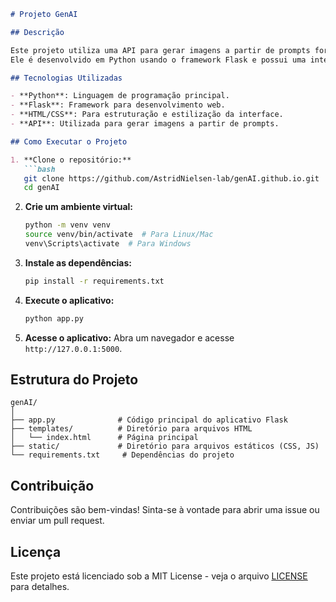 ```markdown
# Projeto GenAI

## Descrição

Este projeto utiliza uma API para gerar imagens a partir de prompts fornecidos pelo usuário.
Ele é desenvolvido em Python usando o framework Flask e possui uma interface web simples.

## Tecnologias Utilizadas

- **Python**: Linguagem de programação principal.
- **Flask**: Framework para desenvolvimento web.
- **HTML/CSS**: Para estruturação e estilização da interface.
- **API**: Utilizada para gerar imagens a partir de prompts.

## Como Executar o Projeto

1. **Clone o repositório:**
   ```bash
   git clone https://github.com/AstridNielsen-lab/genAI.github.io.git
   cd genAI
   ```

2. **Crie um ambiente virtual:**
   ```bash
   python -m venv venv
   source venv/bin/activate  # Para Linux/Mac
   venv\Scripts\activate  # Para Windows
   ```

3. **Instale as dependências:**
   ```bash
   pip install -r requirements.txt
   ```

4. **Execute o aplicativo:**
   ```bash
   python app.py
   ```

5. **Acesse o aplicativo:**
   Abra um navegador e acesse `http://127.0.0.1:5000`.

## Estrutura do Projeto

```
genAI/
│
├── app.py              # Código principal do aplicativo Flask
├── templates/          # Diretório para arquivos HTML
│   └── index.html      # Página principal
├── static/             # Diretório para arquivos estáticos (CSS, JS)
└── requirements.txt     # Dependências do projeto
```

## Contribuição

Contribuições são bem-vindas! Sinta-se à vontade para abrir uma issue ou enviar um pull request.

## Licença

Este projeto está licenciado sob a MIT License - veja o arquivo [LICENSE](LICENSE) para detalhes.
```
